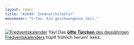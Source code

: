 ```yaml
---
layout: comic
title: "#2640: Innenarchitektur"
mouseover: "S-Tau: Ein geschwungenes Seil."
---
```


<a href="http://www.fonflatter.de/der-fetzige-fredventskalender-2012" title="Der fetzige Fredventskalender"><img src="http://www.fonflatter.de/adv12/fredventskalender_banner.png" alt="Fredventskalender" /></a>
Yay! Das <a href="http://www.fonflatter.de/2012/12/11/das-11-turchen-2/"><strong>ölfte Türchen</strong> des diesjährigen Fredventskalenders</a> hüpft fröhlich herum!
:keks:
